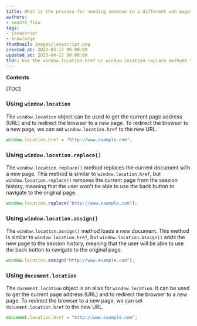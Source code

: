 ```yaml
---
title: What is the process for sending someone to a different web page?
authors:
- smooth_flow
tags:
- javascript
- knowledge
thumbnail: images/javascript.png
created_at: 2023-04-17 00:00:00
updated_at: 2023-04-17 00:00:00
tldr: Use the window.location.href or window.location.replace methods to redirect to another webpage in Javascript.
---
```


**Contents**

[TOC]

### Using `window.location`

The `window.location` object can be used to get the current page address (URL) and to redirect the browser to a new page. To redirect the browser to a new page, we can set `window.location.href` to the new URL.

```javascript
window.location.href = "http://www.example.com";
```

### Using `window.location.replace()`

The `window.location.replace()` method replaces the current document with a new page. This method is similar to `window.location.href`, but `window.location.replace()` removes the current page from the session history, meaning that the user won't be able to use the back button to navigate to the original page.

```javascript
window.location.replace("http://www.example.com");
```

### Using `window.location.assign()`

The `window.location.assign()` method loads a new document. This method is similar to `window.location.href`, but `window.location.assign()` adds the new page to the session history, meaning that the user will be able to use the back button to navigate to the original page.

```javascript
window.location.assign("http://www.example.com");
```

### Using `document.location`

The `document.location` object is an alias for `window.location`. It can be used to get the current page address (URL) and to redirect the browser to a new page. To redirect the browser to a new page, we can set `document.location.href` to the new URL.

```javascript
document.location.href = "http://www.example.com";
```
